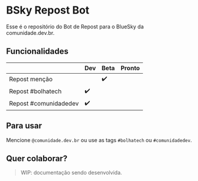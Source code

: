 # BSky Repost Bot

Esse é o repositório do Bot de Repost para o BlueSky da comunidade.dev.br.

## Funcionalidades

|                       | Dev                | Beta               | Pronto |
| --------------------- | ------------------ | ------------------ | ------ |
| Repost menção         |                    | :heavy_check_mark: |        |
| Repost #bolhatech     | :heavy_check_mark: |                    |        |
| Repost #comunidadedev | :heavy_check_mark: |                    |        |

## Para usar

Mencione `@comunidade.dev.br` ou use as tags `#bolhatech` ou `#comunidadedev`.

## Quer colaborar?

> WIP: documentação sendo desenvolvida.
